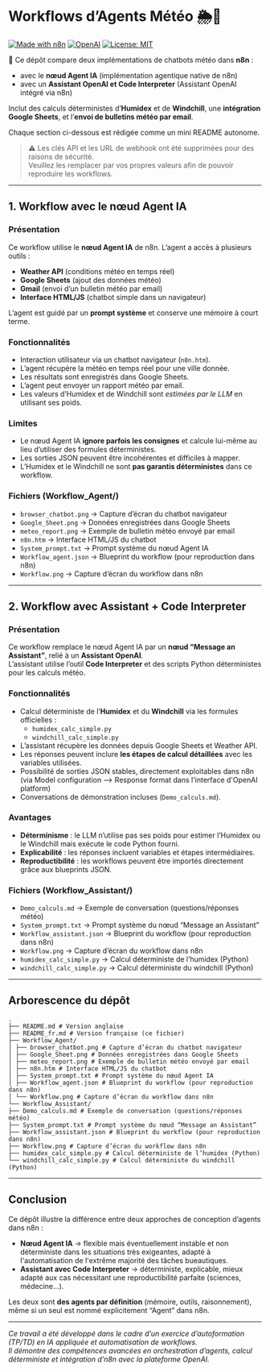 # Workflows d’Agents Météo 🌦️🤖

[![Made with n8n](https://img.shields.io/badge/Fabriqué%20avec-n8n-1abc9c?logo=n8n&logoColor=white)](https://n8n.io)  [![OpenAI](https://img.shields.io/badge/OpenAI-Assistant%20%26%20Code%20Interpreter-412991?logo=openai)](https://platform.openai.com/)  [![License: MIT](https://img.shields.io/badge/Licence-MIT-blue.svg)](LICENSE)  


🚀 Ce dépôt compare deux implémentations de chatbots météo dans **n8n** :  
- avec le **nœud Agent IA**  (implémentation agentique native de n8n)  
- avec un **Assistant OpenAI et Code Interpreter**  (Assistant OpenAI intégré via n8n)

Inclut des calculs déterministes d’**Humidex** et de **Windchill**, une **intégration Google Sheets**, et l’**envoi de bulletins météo par email**.  

Chaque section ci-dessous est rédigée comme un mini README autonome.

> ⚠️ Les clés API et les URL de webhook ont été supprimées pour des raisons de sécurité.  
> Veuillez les remplacer par vos propres valeurs afin de pouvoir reproduire les workflows.

---

## 1. Workflow avec le nœud Agent IA

### Présentation
Ce workflow utilise le **nœud Agent IA** de n8n. L’agent a accès à plusieurs outils :
- **Weather API** (conditions météo en temps réel)  
- **Google Sheets** (ajout des données météo)  
- **Gmail** (envoi d’un bulletin météo par email)  
- **Interface HTML/JS** (chatbot simple dans un navigateur)  

L’agent est guidé par un **prompt système** et conserve une mémoire à court terme.

### Fonctionnalités
- Interaction utilisateur via un chatbot navigateur (`n8n.htm`).  
- L’agent récupère la météo en temps réel pour une ville donnée.  
- Les résultats sont enregistrés dans Google Sheets.  
- L’agent peut envoyer un rapport météo par email.  
- Les valeurs d’Humidex et de Windchill sont *estimées par le LLM* en utilisant ses poids.  

### Limites
- Le nœud Agent IA **ignore parfois les consignes** et calcule lui-même au lieu d’utiliser des formules déterministes.  
- Les sorties JSON peuvent être incohérentes et difficiles à mapper.  
- L’Humidex et le Windchill ne sont **pas garantis déterministes** dans ce workflow.  

### Fichiers (Workflow_Agent/)
- `browser_chatbot.png` → Capture d’écran du chatbot navigateur  
- `Google_Sheet.png` → Données enregistrées dans Google Sheets  
- `meteo_report.png` → Exemple de bulletin météo envoyé par email  
- `n8n.htm` → Interface HTML/JS du chatbot  
- `System_prompt.txt` → Prompt système du nœud Agent IA  
- `Workflow_agent.json` → Blueprint du workflow (pour reproduction dans n8n)  
- `Workflow.png` → Capture d’écran du workflow dans n8n  

---

## 2. Workflow avec Assistant + Code Interpreter

### Présentation
Ce workflow remplace le nœud Agent IA par un **nœud “Message an Assistant”**, relié à un **Assistant OpenAI**.  
L’assistant utilise l’outil **Code Interpreter** et des scripts Python déterministes pour les calculs météo.

### Fonctionnalités
- Calcul déterministe de l’**Humidex** et du **Windchill** via les formules officielles :
  - `humidex_calc_simple.py`  
  - `windchill_calc_simple.py`  
- L’assistant récupère les données depuis Google Sheets et Weather API.  
- Les réponses peuvent inclure **les étapes de calcul détaillées** avec les variables utilisées.  
- Possibilité de sorties JSON stables, directement exploitables dans n8n (via Model configuration --> Response format dans l'interface d'OpenAI platform)
- Conversations de démonstration incluses (`Demo_calculs.md`).  

### Avantages
- **Déterminisme** : le LLM n’utilise pas ses poids pour estimer l’Humidex ou le Windchill mais exécute le code Python fourni.  
- **Explicabilité** : les réponses incluent variables et étapes intermédiaires.  
- **Reproductibilité** : les workflows peuvent être importés directement grâce aux blueprints JSON.  

### Fichiers (Workflow_Assistant/)
- `Demo_calculs.md` → Exemple de conversation (questions/réponses météo)  
- `System_prompt.txt` → Prompt système du nœud “Message an Assistant”  
- `Workflow_assistant.json` → Blueprint du workflow (pour reproduction dans n8n)  
- `Workflow.png` → Capture d’écran du workflow dans n8n  
- `humidex_calc_simple.py` → Calcul déterministe de l’humidex (Python)  
- `windchill_calc_simple.py` → Calcul déterministe du windchill (Python)  

---

## Arborescence du dépôt

```
.
├── README.md # Version anglaise
├── README_fr.md # Version française (ce fichier)
├── Workflow_Agent/
│ ├── browser_chatbot.png # Capture d’écran du chatbot navigateur
│ ├── Google_Sheet.png # Données enregistrées dans Google Sheets
│ ├── meteo_report.png # Exemple de bulletin météo envoyé par email
│ ├── n8n.htm # Interface HTML/JS du chatbot
│ ├── System_prompt.txt # Prompt système du nœud Agent IA
│ ├── Workflow_agent.json # Blueprint du workflow (pour reproduction dans n8n)
│ └── Workflow.png # Capture d’écran du workflow dans n8n
└── Workflow_Assistant/
├── Demo_calculs.md # Exemple de conversation (questions/réponses météo)
├── System_prompt.txt # Prompt système du nœud “Message an Assistant”
├── Workflow_assistant.json # Blueprint du workflow (pour reproduction dans n8n)
├── Workflow.png # Capture d’écran du workflow dans n8n
├── humidex_calc_simple.py # Calcul déterministe de l’humidex (Python)
└── windchill_calc_simple.py # Calcul déterministe du windchill (Python)

```

---

## Conclusion

Ce dépôt illustre la différence entre deux approches de conception d’agents dans n8n :  

- **Nœud Agent IA** → flexible mais éventuellement instable et non déterministe dans les situations très exigeantes, adapté à l'automatisation de l'extrême majorité des tâches bueautiques.  
- **Assistant avec Code Interpreter** → déterministe, explicable, mieux adapté aux cas nécessitant une reproductibilité parfaite (sciences, médecine...).  

Les deux sont **des agents par définition** (mémoire, outils, raisonnement), même si un seul est nommé explicitement “Agent” dans n8n.  

---

*Ce travail a été développé dans le cadre d’un exercice d’autoformation (TP/TD) en IA appliquée et automatisation de workflows.  
Il démontre des compétences avancées en orchestration d’agents, calcul déterministe et intégration d’n8n avec la plateforme OpenAI.*
